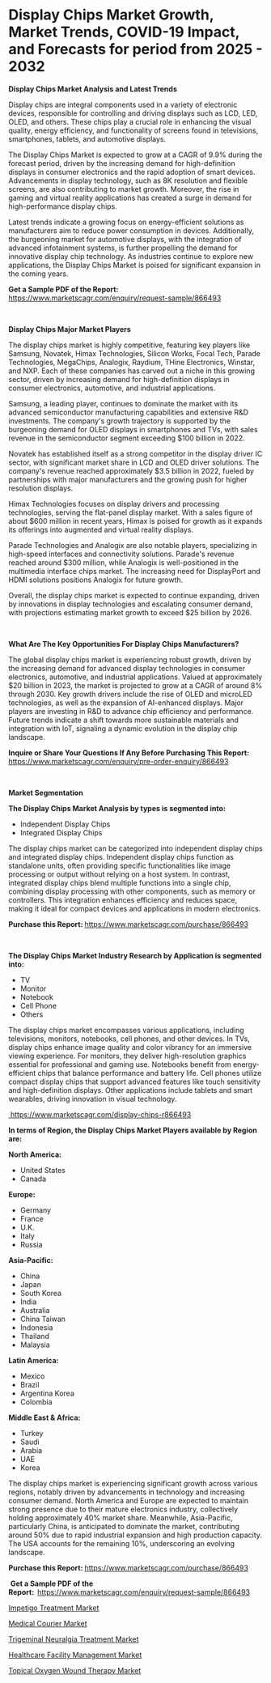 <p><h1>Display Chips Market Growth, Market Trends, COVID-19 Impact, and Forecasts for period from 2025 - 2032</h1></p><p><strong>Display Chips Market Analysis and Latest Trends</strong></p>
<p><p>Display chips are integral components used in a variety of electronic devices, responsible for controlling and driving displays such as LCD, LED, OLED, and others. These chips play a crucial role in enhancing the visual quality, energy efficiency, and functionality of screens found in televisions, smartphones, tablets, and automotive displays.</p><p>The Display Chips Market is expected to grow at a CAGR of 9.9% during the forecast period, driven by the increasing demand for high-definition displays in consumer electronics and the rapid adoption of smart devices. Advancements in display technology, such as 8K resolution and flexible screens, are also contributing to market growth. Moreover, the rise in gaming and virtual reality applications has created a surge in demand for high-performance display chips.</p><p>Latest trends indicate a growing focus on energy-efficient solutions as manufacturers aim to reduce power consumption in devices. Additionally, the burgeoning market for automotive displays, with the integration of advanced infotainment systems, is further propelling the demand for innovative display chip technology. As industries continue to explore new applications, the Display Chips Market is poised for significant expansion in the coming years.</p></p>
<p><strong>Get a Sample PDF of the Report:&nbsp;</strong> <a href="https://www.marketscagr.com/enquiry/request-sample/866493?utm_campaign=3495&utm_medium=2&utm_source=Github&utm_content=ia&utm_term=06042025&utm_id=display-chips">https://www.marketscagr.com/enquiry/request-sample/866493</a></p>
<p>&nbsp;</p>
<p><strong>Display Chips Major Market Players</strong></p>
<p><p>The display chips market is highly competitive, featuring key players like Samsung, Novatek, Himax Technologies, Silicon Works, Focal Tech, Parade Technologies, MegaChips, Analogix, Raydium, THine Electronics, Winstar, and NXP. Each of these companies has carved out a niche in this growing sector, driven by increasing demand for high-definition displays in consumer electronics, automotive, and industrial applications.</p><p>Samsung, a leading player, continues to dominate the market with its advanced semiconductor manufacturing capabilities and extensive R&D investments. The company's growth trajectory is supported by the burgeoning demand for OLED displays in smartphones and TVs, with sales revenue in the semiconductor segment exceeding $100 billion in 2022.</p><p>Novatek has established itself as a strong competitor in the display driver IC sector, with significant market share in LCD and OLED driver solutions. The company's revenue reached approximately $3.5 billion in 2022, fueled by partnerships with major manufacturers and the growing push for higher resolution displays.</p><p>Himax Technologies focuses on display drivers and processing technologies, serving the flat-panel display market. With a sales figure of about $600 million in recent years, Himax is poised for growth as it expands its offerings into augmented and virtual reality displays.</p><p>Parade Technologies and Analogix are also notable players, specializing in high-speed interfaces and connectivity solutions. Parade's revenue reached around $300 million, while Analogix is well-positioned in the multimedia interface chips market. The increasing need for DisplayPort and HDMI solutions positions Analogix for future growth.</p><p>Overall, the display chips market is expected to continue expanding, driven by innovations in display technologies and escalating consumer demand, with projections estimating market growth to exceed $25 billion by 2026.</p></p>
<p>&nbsp;</p>
<p><strong>What Are The Key Opportunities For Display Chips Manufacturers?</strong></p>
<p><p>The global display chips market is experiencing robust growth, driven by the increasing demand for advanced display technologies in consumer electronics, automotive, and industrial applications. Valued at approximately $20 billion in 2023, the market is projected to grow at a CAGR of around 8% through 2030. Key growth drivers include the rise of OLED and microLED technologies, as well as the expansion of AI-enhanced displays. Major players are investing in R&D to advance chip efficiency and performance. Future trends indicate a shift towards more sustainable materials and integration with IoT, signaling a dynamic evolution in the display chip landscape.</p></p>
<p><strong>Inquire or Share Your Questions If Any Before Purchasing This Report:</strong> <a href="https://www.marketscagr.com/enquiry/pre-order-enquiry/866493?utm_campaign=3495&utm_medium=2&utm_source=Github&utm_content=ia&utm_term=06042025&utm_id=display-chips">https://www.marketscagr.com/enquiry/pre-order-enquiry/866493</a></p>
<p>&nbsp;</p>
<p><strong>Market Segmentation</strong></p>
<p><strong>The Display Chips Market Analysis by types is segmented into:</strong></p>
<p><ul><li>Independent Display Chips</li><li>Integrated Display Chips</li></ul></p>
<p><p>The display chips market can be categorized into independent display chips and integrated display chips. Independent display chips function as standalone units, often providing specific functionalities like image processing or output without relying on a host system. In contrast, integrated display chips blend multiple functions into a single chip, combining display processing with other components, such as memory or controllers. This integration enhances efficiency and reduces space, making it ideal for compact devices and applications in modern electronics.</p></p>
<p><strong>Purchase this Report:&nbsp;</strong><a href="https://www.marketscagr.com/purchase/866493?utm_campaign=3495&utm_medium=2&utm_source=Github&utm_content=ia&utm_term=06042025&utm_id=display-chips">https://www.marketscagr.com/purchase/866493</a></p>
<p>&nbsp;</p>
<p><strong>The Display Chips Market Industry Research by Application is segmented into:</strong></p>
<p><ul><li>TV</li><li>Monitor</li><li>Notebook</li><li>Cell Phone</li><li>Others</li></ul></p>
<p><p>The display chips market encompasses various applications, including televisions, monitors, notebooks, cell phones, and other devices. In TVs, display chips enhance image quality and color vibrancy for an immersive viewing experience. For monitors, they deliver high-resolution graphics essential for professional and gaming use. Notebooks benefit from energy-efficient chips that balance performance and battery life. Cell phones utilize compact display chips that support advanced features like touch sensitivity and high-definition displays. Other applications include tablets and smart wearables, driving innovation in visual technology.</p></p>
<p><a href="https://www.marketscagr.com/display-chips-r866493?utm_campaign=3495&utm_medium=2&utm_source=Github&utm_content=ia&utm_term=06042025&utm_id=display-chips">&nbsp;https://www.marketscagr.com/display-chips-r866493</a></p>
<p><strong>In terms of Region, the Display Chips Market Players available by Region are:</strong></p>
<p>
    <p> <strong> North America: </strong>
        <ul>
            <li>United States</li>
            <li>Canada</li>
        </ul>
        </p> 
    <p> <strong> Europe: </strong>
        <ul>
            <li>Germany</li>
            <li>France</li>
            <li>U.K.</li>
            <li>Italy</li>
            <li>Russia</li>
        </ul>
        </p> 
    <p> <strong> Asia-Pacific: </strong>
        <ul>
            <li>China</li>
            <li>Japan</li>
            <li>South Korea</li>
            <li>India</li>
            <li>Australia</li>
            <li>China Taiwan</li>
            <li>Indonesia</li>
            <li>Thailand</li>
            <li>Malaysia</li>
        </ul>
        </p> 
    <p> <strong> Latin America: </strong>
        <ul>
            <li>Mexico</li>
            <li>Brazil</li>
            <li>Argentina Korea</li>
            <li>Colombia</li>
        </ul>
        </p> 
    <p> <strong> Middle East & Africa: </strong>
        <ul>
            <li>Turkey</li>
            <li>Saudi</li>
            <li>Arabia</li>
            <li>UAE</li>
            <li>Korea</li>
        </ul>
    </p>
    </p>
<p><p>The display chips market is experiencing significant growth across various regions, notably driven by advancements in technology and increasing consumer demand. North America and Europe are expected to maintain strong presence due to their mature electronics industry, collectively holding approximately 40% market share. Meanwhile, Asia-Pacific, particularly China, is anticipated to dominate the market, contributing around 50% due to rapid industrial expansion and high production capacity. The USA accounts for the remaining 10%, underscoring an evolving landscape.</p></p>
<p><strong>Purchase this Report: </strong><a href="https://www.marketscagr.com/purchase/866493?utm_campaign=3495&utm_medium=2&utm_source=Github&utm_content=ia&utm_term=06042025&utm_id=display-chips">https://www.marketscagr.com/purchase/866493</a></p>
<p>&nbsp;<strong>Get a Sample PDF of the Report:&nbsp;&nbsp;</strong><a href="https://www.marketscagr.com/enquiry/request-sample/866493?utm_campaign=3495&utm_medium=2&utm_source=Github&utm_content=ia&utm_term=06042025&utm_id=display-chips">https://www.marketscagr.com/enquiry/request-sample/866493</a></p>
<p><strong></strong></p>
<p><p><a href="https://www.linkedin.com/pulse/factors-affecting-impetigo-treatmentmarket-growth-xhzie?utm_campaign=3495&utm_medium=2&utm_source=Github&utm_content=ia&utm_term=06042025&utm_id=display-chips">Impetigo Treatment Market</a></p><p><a href="https://www.linkedin.com/pulse/comprehensive-analysis-medical-courier-marketpresented-macro-4nb1e?utm_campaign=3495&utm_medium=2&utm_source=Github&utm_content=ia&utm_term=06042025&utm_id=display-chips">Medical Courier Market</a></p><p><a href="https://www.linkedin.com/pulse/anticipated-growth-trigeminal-neuralgia-treatment-market-2025-sppqf?utm_campaign=3495&utm_medium=2&utm_source=Github&utm_content=ia&utm_term=06042025&utm_id=display-chips">Trigeminal Neuralgia Treatment Market</a></p><p><a href="https://www.linkedin.com/pulse/exploring-healthcare-facility-management-market-dynamics-rwdte?utm_campaign=3495&utm_medium=2&utm_source=Github&utm_content=ia&utm_term=06042025&utm_id=display-chips">Healthcare Facility Management Market</a></p><p><a href="https://www.linkedin.com/pulse/topical-oxygen-wound-therapymarkets-94-cagr-analysis-c1nhe?utm_campaign=3495&utm_medium=2&utm_source=Github&utm_content=ia&utm_term=06042025&utm_id=display-chips">Topical Oxygen Wound Therapy Market</a></p></p>